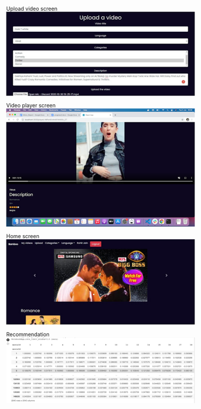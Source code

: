 Upload video screen
![alt text](https://github.com/rj33536/Minor-project/blob/dev/img/upload.jpeg?raw=true)

Video player screen
![alt text](https://github.com/rj33536/Minor-project/blob/dev/img/video.png?raw=true)

Home screen
![alt text](https://github.com/rj33536/Minor-project/blob/dev/img/home.jpeg?raw=true)

Recommendation
![alt text](https://github.com/rj33536/Minor-project/blob/dev/img/recommendation.png?raw=true)

